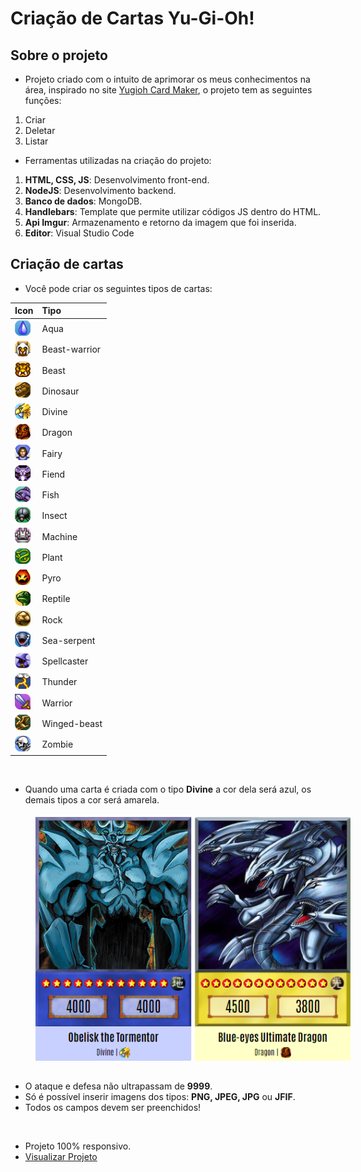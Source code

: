 # Criação de Cartas Yu-Gi-Oh!

## Sobre o projeto
* Projeto criado com o intuito de aprimorar os meus conhecimentos na área, inspirado no site <a href="https://www.cardmaker.net/yugioh/">Yugioh Card Maker</a>, o projeto tem as seguintes funções: 
<ol>
   <li>Criar</li>
   <li>Deletar</li>
   <li>Listar</li>
</ol>  

* Ferramentas utilizadas na criação do projeto:

<ol>
   <li><b>HTML, CSS, JS</b>: Desenvolvimento front-end.</li>
   <li><b>NodeJS</b>: Desenvolvimento backend.</li>
   <li><b>Banco de dados</b>: MongoDB.</li>
   <li><b>Handlebars</b>: Template que permite utilizar códigos JS dentro do HTML.</li>
   <li><b>Api Imgur</b>: Armazenamento e retorno da imagem que foi inserida.</li>
   <li><b>Editor</b>: Visual Studio Code</li>
</ol> 

## Criação de cartas

* Você pode criar os seguintes tipos de cartas:

Icon | Tipo
:---- | :----
<img src="public/image/types/aqua.png" width="25px"> | <span>Aqua</span>
<img src="public/image/types/beast-warrior.png" width="25px">  | <span>Beast-warrior</span>
<img src="public/image/types/beast.png" width="25px"> | <span>Beast</span>
<img src="public/image/types/dinosaur.png" width="25px"> | <span>Dinosaur</span>
<img src="public/image/types/divine.png" width="25px">  | <span>Divine</span>
<img src="public/image/types/dragon.png" width="25px"> | <span>Dragon</span>
<img src="public/image/types/fairy.png" width="25px"> | <span>Fairy</span>
<img src="public/image/types/fiend.png" width="25px"> | <span>Fiend</span>
<img src="public/image/types/fish.png" width="25px"> | <span>Fish</span>
<img src="public/image/types/insect.png" width="25px"> | <span>Insect</span>
<img src="public/image/types/machine.png" width="25px"> | <span>Machine</span>
<img src="public/image/types/plant.png" width="25px"> | <span>Plant</span>
<img src="public/image/types/pyro.png" width="25px"> | <span>Pyro</span>
<img src="public/image/types/reptile.png" width="25px"> | <span>Reptile</span>
<img src="public/image/types/rock.png" width="25px"> | <span>Rock</span>
<img src="public/image/types/sea-serpent.png" width="25px"> | <span>Sea-serpent</span>
<img src="public/image/types/spellcaster.png" width="25px"> | <span>Spellcaster</span>
<img src="public/image/types/thunder.png" width="25px"> | <span>Thunder</span>
<img src="public/image/types/warrior.png" width="25px"> | <span>Warrior</span>
<img src="public/image/types/winged-beast.png" width="25px"> | <span>Winged-beast</span>
<img src="public/image/types/zombie.png" width="25px"> | <span>Zombie</span>

<br/>

* Quando uma carta é criada com o tipo <b>Divine</b> a cor dela será azul, os demais tipos a cor será amarela.
<img style="margin: 5px 0 15px 40px;" src="public/image/cards.png">

* O ataque e defesa não ultrapassam de <b>9999</b>. 
* Só é possível inserir imagens dos tipos: <b>PNG, JPEG, JPG</b> ou <b>JFIF</b>.
* Todos os campos devem ser preenchidos!</span>

<br/>

* Projeto 100% responsivo.
* <a href="https://yugioh-create-card.herokuapp.com/">Visualizar Projeto</a>
